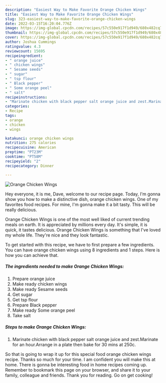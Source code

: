 ```yaml
---
description: "Easiest Way to Make Favorite Orange Chicken Wings"
title: "Easiest Way to Make Favorite Orange Chicken Wings"
slug: 323-easiest-way-to-make-favorite-orange-chicken-wings
date: 2022-03-15T16:20:04.776Z
image: https://img-global.cpcdn.com/recipes/57c550e917f1d949/680x482cq70/orange-chicken-wings-recipe-main-photo.jpg
thumbnail: https://img-global.cpcdn.com/recipes/57c550e917f1d949/680x482cq70/orange-chicken-wings-recipe-main-photo.jpg
cover: https://img-global.cpcdn.com/recipes/57c550e917f1d949/680x482cq70/orange-chicken-wings-recipe-main-photo.jpg
author: Joshua Cummings
ratingvalue: 4.3
reviewcount: 15695
recipeingredient:
- " orange juice"
- " chicken wings"
- " Sesame seeds"
- " sugar"
- " tsp flour"
- " Black pepper"
- " Some orange peel"
- " salt"
recipeinstructions:
- "Marinate chicken with black pepper salt orange juice and zest.Marinate for an hour.Arrange in a plate then bake for 30 mins at 250c."
categories:
- Recipe
tags:
- orange
- chicken
- wings

katakunci: orange chicken wings 
nutrition: 275 calories
recipecuisine: American
preptime: "PT23M"
cooktime: "PT58M"
recipeyield: "2"
recipecategory: Dinner

---
```



![Orange Chicken Wings](https://img-global.cpcdn.com/recipes/57c550e917f1d949/680x482cq70/orange-chicken-wings-recipe-main-photo.jpg)

Hey everyone, it is me, Dave, welcome to our recipe page. Today, I'm gonna show you how to make a distinctive dish, orange chicken wings. One of my favorites food recipes. For mine, I'm gonna make it a bit tasty. This will be really delicious.



Orange Chicken Wings is one of the most well liked of current trending meals on earth. It is appreciated by millions every day. It's simple, it is quick, it tastes delicious. Orange Chicken Wings is something that I've loved my whole life. They're nice and they look fantastic.


To get started with this recipe, we have to first prepare a few ingredients. You can have orange chicken wings using 8 ingredients and 1 steps. Here is how you can achieve that.

<!--inarticleads1-->

##### The ingredients needed to make Orange Chicken Wings:

1. Prepare  orange juice
1. Make ready  chicken wings
1. Make ready  Sesame seeds
1. Get  sugar
1. Get  tsp flour
1. Prepare  Black pepper
1. Make ready  Some orange peel
1. Take  salt




<!--inarticleads2-->

##### Steps to make Orange Chicken Wings:

1. Marinate chicken with black pepper salt orange juice and zest.Marinate for an hour.Arrange in a plate then bake for 30 mins at 250c.




So that is going to wrap it up for this special food orange chicken wings recipe. Thanks so much for your time. I am confident you will make this at home. There is gonna be interesting food in home recipes coming up. Remember to bookmark this page on your browser, and share it to your family, colleague and friends. Thank you for reading. Go on get cooking!
